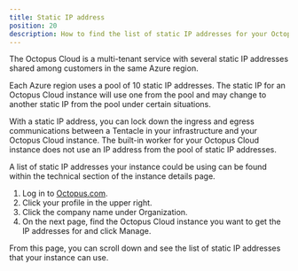 ```yaml
---
title: Static IP address
position: 20
description: How to find the list of static IP addresses for your Octopus Cloud instance
---
```


The Octopus Cloud is a multi-tenant service with several static IP addresses shared among customers in the same Azure region.

Each Azure region uses a pool of 10 static IP addresses. The static IP for an Octopus Cloud instance will use one from the pool and may change to another static IP from the pool under certain situations.

With a static IP address, you can lock down the ingress and egress communications between a Tentacle in your infrastructure and your Octopus Cloud instance. The built-in worker for your Octopus Cloud instance does not use an IP address from the pool of static IP addresses.

A list of static IP addresses your instance could be using can be found within the technical section of the instance details page. 

1. Log in to [Octopus.com](https://www.octopus.com).
1. Click your profile in the upper right.
1. Click the company name under Organization. 
1. On the next page, find the Octopus Cloud instance you want to get the IP addresses for and click Manage. 

From this page, you can scroll down and see the list of static IP addresses that your instance can use.

